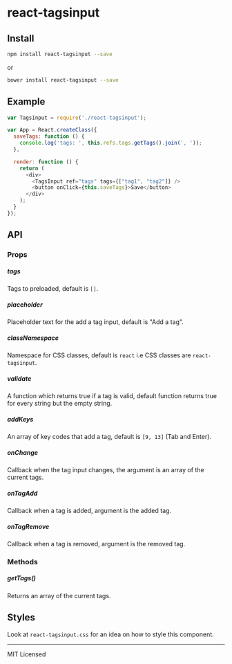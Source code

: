 # react-tagsinput

## Install

```bash
npm install react-tagsinput --save
```

or

```bash
bower install react-tagsinput --save
```

## Example

```javascript
var TagsInput = require('./react-tagsinput');

var App = React.createClass({
  saveTags: function () {
    console.log('tags: ', this.refs.tags.getTags().join(', '));
  },

  render: function () {
    return (
      <div>
        <TagsInput ref="tags" tags={["tag1", "tag2"]} />
        <button onClick={this.saveTags}>Save</button>
      </div>
    );
  }
});
```

## API

### Props

##### tags

Tags to preloaded, default is `[]`.

##### placeholder

Placeholder text for the add a tag input, default is "Add a tag".

##### classNamespace

Namespace for CSS classes, default is `react` i.e CSS classes are `react-tagsinput`.

##### validate

A function which returns true if a tag is valid, default function returns
true for every string but the empty string.

##### addKeys

An array of key codes that add a tag, default is `[9, 13]` (Tab and Enter).

##### onChange

Callback when the tag input changes, the argument is an array of the current tags.

##### onTagAdd

Callback when a tag is added, argument is the added tag.

##### onTagRemove

Callback when a tag is removed, argument is the removed tag.

### Methods

##### getTags()

Returns an array of the current tags.

## Styles

Look at `react-tagsinput.css` for an idea on how to style this component.

---

MIT Licensed


